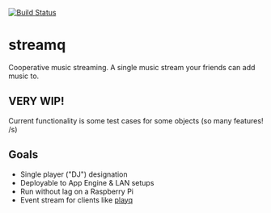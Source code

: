 [![Build Status](https://travis-ci.org/NGnius/streamq.svg?branch=master)](https://travis-ci.org/NGnius/streamq)
# streamq
Cooperative music streaming. A single music stream your friends can add music to.

## VERY WIP!
Current functionality is some test cases for some objects (so many features! /s)

## Goals
* Single player ("DJ") designation
* Deployable to App Engine & LAN setups
* Run without lag on a Raspberry Pi
* Event stream for clients like [playq](https://github.com/NGnius/playq)
